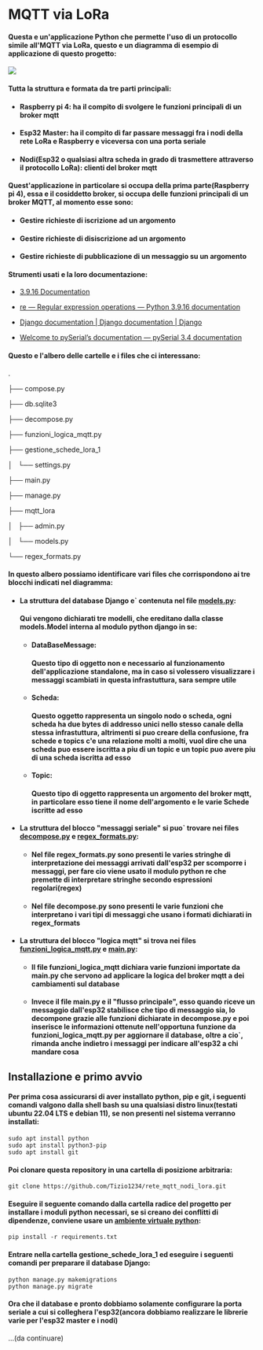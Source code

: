 # MQTT via LoRa

#### Questa e un'applicazione Python che permette l'uso di un protocollo simile all'MQTT via LoRa, questo e un diagramma di esempio di applicazione di questo progetto:

![](https://lh3.googleusercontent.com/5CI6gWBbk7qIJjPY_e6OluQtWEBhYAL518VgzD6JqNOsTEHCl1cap8uGMer4hBg3xz-DjbsWFMierUN-tOqOlfXV55JwAOAEZYUUjbdTiEDgCvZ5slOeNuL8FZ8mLSn-viCHXsmShjBA1V7lluxHCA2kJN4xMDQpv26nsnSxawqeXywMFsdOvT8acNhf8Dw41go6hwOhtDf9oBpEsRxNmnNb5Vt-_5Fawc3XDZ5RbzpMmK8zZCWhZCc0FWtmQJgP5cAFgZ4ppm-z_UxkBz_AZXbLXTJB-W2__IlNWgzhlpirsEbejSob4wO8czB7-YcQOzjNMTTKSc0ACtd1JSm7Ppq8Rb2ueajDuyhCRVUOYV92cIR4oTZQlUEZVJ5VAIjclFUFUwAAU09VuPApRaGJuE-RQCFh3tOTB-zlTse-w_2NmaJiExlIGFCiSzIOK01bLc_uBFakGk4-33kcZeVwKXTaLN828TYGSfHyxazkW1z7tiE1WTK0yEqIiBgVNN6g4cOf8N7QtvvnpasIFDn1whFbiCLCL-6q29Wh9R0AHSRgOzbPah9jz0oY0xUsa0OYAc2a4T9q7oQpZ5fDsEEnIZys45nsVm3n9ZVxFxX3pzW-qdfFc2IKSItHwuhKXbksMqSZPmqg4u2k55YULFCYGQowLEBUmVMIun9atHf6zAfzsJPdcUw3u6U7O94AFbPQlcr0iXuthdoN1pbkPIMICUDdXqM6G6G1H1rrFa5sudjTTVGyPjRftiatkT8Mb0SR6WmgyeFWV1bweB1NoaLWu0Rth2ZEvAUiAhI5KLYnhEAmoodBtm3IDZdbkuwdnFgkYaMasFxwWVnDXdjksxWwXMXgl2y6Tq9JjXLlWHQUhF1wkw3yrR0KepFbSYxow1ysDwc-NsIzrUbksWcJWv-9xWV8hqn-7x6wGv6DMs03pCeXb-4EFXHMxWWI7kJlJsiyxA1oX3a9v_rgoqzbaQ=w2492-h1878-s-no?authuser=0)

#### Tutta la struttura e formata da tre parti principali:

- #### Raspberry pi 4: ha il compito di svolgere le funzioni principali di un broker mqtt

- #### Esp32 Master: ha il compito di far passare messaggi fra i nodi della rete LoRa e Raspberry e viceversa con una porta seriale

- #### Nodi(Esp32 o qualsiasi altra scheda in grado di trasmettere attraverso il protocollo LoRa): clienti del broker mqtt

#### Quest'applicazione in particolare si occupa della prima parte(Raspberry pi 4), essa e il cosiddetto broker, si occupa delle funzioni principali di un broker MQTT, al momento esse sono:

- #### Gestire richieste di iscrizione ad un argomento

- #### Gestire richieste di disiscrizione ad un argomento

- #### Gestire richieste di pubblicazione di un messaggio su un argomento

#### Strumenti usati e la loro documentazione:

- [3.9.16 Documentation](https://docs.python.org/3.9/)

- [re — Regular expression operations &#8212; Python 3.9.16 documentation](https://docs.python.org/3.9/library/re.html)

- [Django documentation | Django documentation | Django](https://docs.djangoproject.com/en/4.2/)

- [Welcome to pySerial’s documentation &mdash; pySerial 3.4 documentation](https://pyserial.readthedocs.io/en/latest/)

#### Questo e l'albero delle cartelle e i files che ci interessano:

.

├── compose.py

├── db.sqlite3

├── decompose.py

├── funzioni_logica_mqtt.py

├── gestione_schede_lora_1

│   └── settings.py

├── main.py

├── manage.py

├── mqtt_lora

│   ├── admin.py

│   └── models.py

└── regex_formats.py

#### In questo albero possiamo identificare vari files che corrispondono ai tre blocchi indicati nel diagramma:

- #### La struttura del database Django e` contenuta nel file [models.py](./mqtt_lora/models.py):
  
  #### Qui vengono dichiarati tre modelli, che ereditano dalla classe models.Model interna al modulo python django in se:
  
  - #### DataBaseMessage:
    
    #### Questo tipo di oggetto non e necessario al funzionamento dell'applicazione standalone, ma in caso si volessero visualizzare i messaggi scambiati in questa infrastuttura, sara sempre utile
  
  - #### Scheda:
    
    #### Questo oggetto rappresenta un singolo nodo o scheda, ogni scheda ha due bytes di addresso unici nello stesso canale della stessa infrastuttura, altrimenti si puo creare della confusione, fra schede e topics c'e una relazione molti a molti, vuol dire che una scheda puo essere iscritta a piu di un topic e un topic puo avere piu di una scheda iscritta ad esso
  
  - #### Topic:
    
    #### Questo tipo di oggetto rappresenta un argomento del broker mqtt, in particolare esso tiene il nome dell'argomento e le varie Schede iscritte ad esso

- #### La struttura del blocco "messaggi seriale" si puo` trovare nei files [decompose.py](./decompose.py) e [regex_formats.py](./regex_formats.py):
  
  - #### Nel file regex_formats.py sono presenti le varies stringhe di interpretazione dei messaggi arrivati dall'esp32 per scomporre i messaggi, per fare cio viene usato il modulo python re che premette di interpretare stringhe secondo espressioni regolari(regex)
  
  - #### Nel file decompose.py sono presenti le varie funzioni che interpretano i vari tipi di messaggi che usano i formati dichiarati in regex_formats

- #### La struttura del blocco "logica mqtt" si trova nei files [funzioni_logica_mqtt.py](./funzioni_logica_mqtt.py) e [main.py](./main.py):
  
  - #### Il file funzioni_logica_mqtt dichiara varie funzioni importate da main.py che servono ad applicare la logica del broker mqtt a dei cambiamenti sul database
  
  - #### Invece il file main.py e il "flusso principale", esso quando riceve un messaggio dall'esp32 stabilisce che tipo di messaggio sia, lo decompone grazie alle funzioni dichiarate in decompose.py e poi inserisce le informazioni ottenute nell'opportuna funzione da funzioni_logica_mqtt.py per aggiornare il database, oltre a cio`, rimanda anche indietro i messaggi per indicare all'esp32 a chi mandare cosa

## Installazione e primo avvio

#### Per prima cosa assicurarsi di aver installato python, pip e git, i seguenti comandi valgono dalla shell bash su una qualsiasi distro linux(testati ubuntu 22.04 LTS e debian 11), se non presenti nel sistema verranno installati:
```
sudo apt install python
sudo apt install python3-pip
sudo apt install git
```
#### Poi clonare questa repository in una cartella di posizione arbitraria:
```
git clone https://github.com/Tizio1234/rete_mqtt_nodi_lora.git
```
#### Eseguire il seguente comando dalla cartella radice del progetto per installare i moduli python necessari, se si creano dei conflitti di dipendenze, conviene usare un [ambiente virtuale python](https://docs.python.org/3.9/library/venv.html):
```
pip install -r requirements.txt
```
#### Entrare nella cartella gestione_schede_lora_1 ed eseguire i seguenti comandi per preparare il database Django:
```
python manage.py makemigrations
python manage.py migrate
```
#### Ora che il database e pronto dobbiamo solamente configurare la porta seriale a cui si colleghera l'esp32(ancora dobbiamo realizzare le librerie varie per l'esp32 master e i nodi)
...(da continuare)